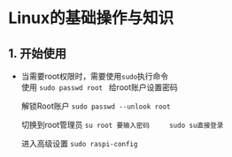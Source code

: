 # Linux的基础操作与知识


## 1. 开始使用

* 当需要root权限时，需要使用`sudo`执行命令  
    使用 `sudo passwd root ` 给root账户设置密码  

    解锁Root账户 `sudo passwd --unlook root  `

    切换到root管理员 `su root 要输入密码     sudo su直接登录`

    进入高级设置 `sudo raspi-config`